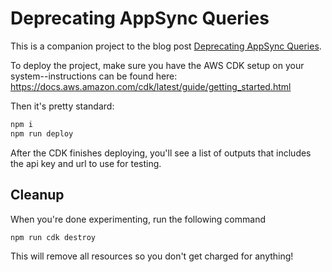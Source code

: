 # Deprecating AppSync Queries

This is a companion project to the blog post [Deprecating AppSync Queries](https://justwriteapps.com/deprecating-appsync-queries).

To deploy the project, make sure you have the AWS CDK setup on your system--instructions can be found here: https://docs.aws.amazon.com/cdk/latest/guide/getting_started.html

Then it's pretty standard:

```bash
npm i
npm run deploy
```

After the CDK finishes deploying, you'll see a list of outputs that includes the api key and url to use for testing.

## Cleanup

When you're done experimenting, run the following command

```bash
npm run cdk destroy
```

This will remove all resources so you don't get charged for anything!
